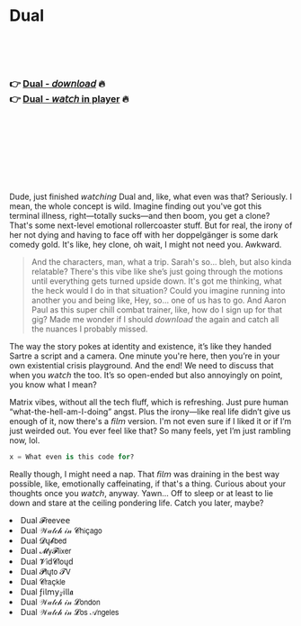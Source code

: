 <h1>Dual</h1>

<br><br><br>

<h3>👉 <a href="https://Jeffreys-nedomichli1986.github.io/xcgpwicudw/">Dual - 𝘥𝘰𝘸𝘯𝘭𝘰𝘢𝘥</a> 🔥<br>
👉 <a href="https://Jeffreys-nedomichli1986.github.io/xcgpwicudw/">Dual - 𝘸𝘢𝘵𝘤𝘩 in player</a> 🔥
</h3>



<br><br><br><br><br><br><br>


Dude, just finished 𝘸𝘢𝘵𝘤𝘩𝘪𝘯𝘨 Dual and, like, what even was that? Seriously. I mean, the whole concept is wild. Imagine finding out you've got this terminal illness, right—totally sucks—and then boom, you get a clone? That's some next-level emotional rollercoaster stuff. But for real, the irony of her not dying and having to face off with her doppelgänger is some dark comedy gold. It's like, hey clone, oh wait, I might not need you. Awkward.

> And the characters, man, what a trip. Sarah's so... bleh, but also kinda relatable? There's this vibe like she’s just going through the motions until everything gets turned upside down. It's got me thinking, what the heck would I do in that situation? Could you imagine running into another you and being like, Hey, so... one of us has to go. And Aaron Paul as this super chill combat trainer, like, how do I sign up for that gig? Made me wonder if I should 𝘥𝘰𝘸𝘯𝘭𝘰𝘢𝘥 the   again and catch all the nuances I probably missed.

The way the story pokes at identity and existence, it’s like they handed Sartre a script and a camera. One minute you're here, then you’re in your own existential crisis playground. And the end! We need to discuss that when you 𝘸𝘢𝘵𝘤𝘩 the   too. It’s so open-ended but also annoyingly on point, you know what I mean?

Matrix vibes, without all the tech fluff, which is refreshing. Just pure human “what-the-hell-am-I-doing” angst. Plus the irony—like real life didn’t give us enough of it, now there's a 𝘧𝘪𝘭𝘮 version. I'm not even sure if I liked it or if I’m just weirded out. You ever feel like that? So many feels, yet I’m just rambling now, lol.

```python
x = What even is this code for?
```

Really though, I might need a nap. That 𝘧𝘪𝘭𝘮 was draining in the best way possible, like, emotionally caffeinating, if that's a thing. Curious about your thoughts once you 𝘸𝘢𝘵𝘤𝘩, anyway. Yawn... Off to sleep or at least to lie down and stare at the ceiling pondering life. Catch you later, maybe?

<li>Dual 𝓕𝗋𝖾𝖾ν𝖾𝖾</li>
<li>Dual 𝒲𝒶𝓉𝒸𝒽 𝒾𝓃 𝓒𝗁𝗂ç𝖺𝗀𝗈</li>
<li>Dual 𝓓ų𝓫𝖻𝖾𝖽</li>
<li>Dual 𝓜𝗒𝓕𝗅𝗂𝗑𝖾𝗋</li>
<li>Dual 𝓥𝗂ԁ𝓒𝗅𝗈ųԁ</li>
<li>Dual 𝓟𝗅ų𝗍𝗈 𝓣𝖵</li>
<li>Dual 𝓒𝗋𝖺ç𝗄𝗅𝖾</li>
<li>Dual ƒ𝗂𝗅𝗆𝗒𝓏𝗂𝗅𝗅𝖆</li>
<li>Dual 𝒲𝒶𝓉𝒸𝒽 𝒾𝓃 𝓛𝗈𝗇𝖽𝗈𝗇</li>
<li>Dual 𝒲𝒶𝓉𝒸𝒽 𝒾𝓃 𝓛𝗈𝗌 𝒜𝗇𝗀𝖾𝗅𝖾𝗌</li>
